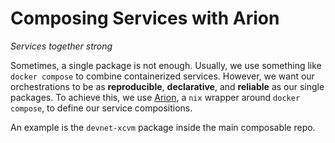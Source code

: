 # Composing Services with Arion

*Services together strong*

Sometimes, a single package is not enough. Usually, we use something like `docker compose` to combine containerized services. However, we want our orchestrations to be as **reproducible**, **declarative**, and **reliable** as our single packages. To achieve this, we use [Arion](https://docs.hercules-ci.com/arion/), a `nix` wrapper around `docker compose`, to define our service compositions.

An example is the `devnet-xcvm` package inside the main composable repo.

